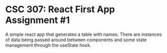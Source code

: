 # CSC 307: React First App Assignment #1

A simple react app that generates a table with names. There are instances of data being passed around between components and some state management through the useState hook.